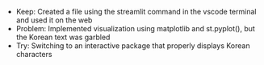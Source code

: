 - Keep: Created a file using the streamlit command in the vscode terminal and used it on the web
- Problem: Implemented visualization using matplotlib and st.pyplot(), but the Korean text was garbled
- Try: Switching to an interactive package that properly displays Korean characters
